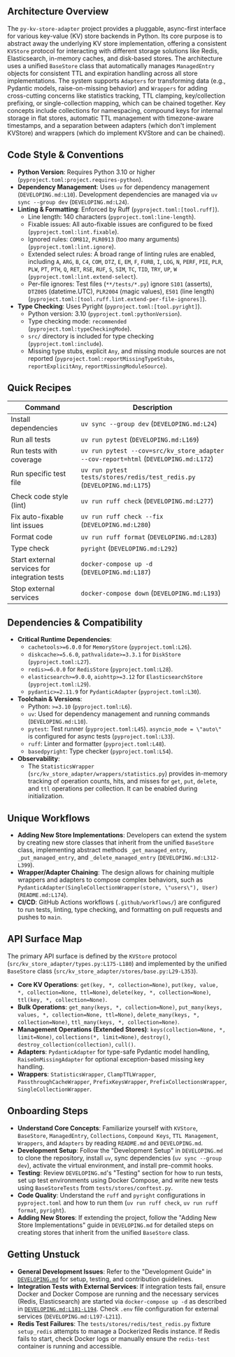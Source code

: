 ## Architecture Overview
The `py-kv-store-adapter` project provides a pluggable, async-first interface for various key-value (KV) store backends in Python. Its core purpose is to abstract away the underlying KV store implementation, offering a consistent `KVStore` protocol for interacting with different storage solutions like Redis, Elasticsearch, in-memory caches, and disk-based stores. The architecture uses a unified `BaseStore` class that automatically manages `ManagedEntry` objects for consistent TTL and expiration handling across all store implementations. The system supports `Adapters` for transforming data (e.g., Pydantic models, raise-on-missing behavior) and `Wrappers` for adding cross-cutting concerns like statistics tracking, TTL clamping, key/collection prefixing, or single-collection mapping, which can be chained together. Key concepts include collections for namespacing, compound keys for internal storage in flat stores, automatic TTL management with timezone-aware timestamps, and a separation between adapters (which don't implement KVStore) and wrappers (which do implement KVStore and can be chained).

## Code Style & Conventions
- **Python Version**: Requires Python 3.10 or higher (`pyproject.toml:project.requires-python`).
- **Dependency Management**: Uses `uv` for dependency management (`DEVELOPING.md:L10`). Development dependencies are managed via `uv sync --group dev` (`DEVELOPING.md:L24`).
- **Linting & Formatting**: Enforced by Ruff (`pyproject.toml:[tool.ruff]`).
  - Line length: 140 characters (`pyproject.toml:line-length`).
  - Fixable issues: All auto-fixable issues are configured to be fixed (`pyproject.toml:lint.fixable`).
  - Ignored rules: `COM812`, `PLR0913` (too many arguments) (`pyproject.toml:lint.ignore`).
  - Extended select rules: A broad range of linting rules are enabled, including `A`, `ARG`, `B`, `C4`, `COM`, `DTZ`, `E`, `EM`, `F`, `FURB`, `I`, `LOG`, `N`, `PERF`, `PIE`, `PLR`, `PLW`, `PT`, `PTH`, `Q`, `RET`, `RSE`, `RUF`, `S`, `SIM`, `TC`, `TID`, `TRY`, `UP`, `W` (`pyproject.toml:lint.extend-select`).
  - Per-file ignores: Test files (`**/tests/*.py`) ignore `S101` (asserts), `DTZ005` (datetime.UTC), `PLR2004` (magic values), `E501` (line length) (`pyproject.toml:[tool.ruff.lint.extend-per-file-ignores]`).
- **Type Checking**: Uses Pyright (`pyproject.toml:[tool.pyright]`).
  - Python version: 3.10 (`pyproject.toml:pythonVersion`).
  - Type checking mode: `recommended` (`pyproject.toml:typeCheckingMode`).
  - `src/` directory is included for type checking (`pyproject.toml:include`).
  - Missing type stubs, explicit `Any`, and missing module sources are not reported (`pyproject.toml:reportMissingTypeStubs`, `reportExplicitAny`, `reportMissingModuleSource`).

## Quick Recipes
| Command | Description |
|---|---|
| Install dependencies | `uv sync --group dev` (`DEVELOPING.md:L24`) |
| Run all tests | `uv run pytest` (`DEVELOPING.md:L169`) |
| Run tests with coverage | `uv run pytest --cov=src/kv_store_adapter --cov-report=html` (`DEVELOPING.md:L172`) |
| Run specific test file | `uv run pytest tests/stores/redis/test_redis.py` (`DEVELOPING.md:L175`) |
| Check code style (lint) | `uv run ruff check` (`DEVELOPING.md:L277`) |
| Fix auto-fixable lint issues | `uv run ruff check --fix` (`DEVELOPING.md:L280`) |
| Format code | `uv run ruff format` (`DEVELOPING.md:L283`) |
| Type check | `pyright` (`DEVELOPING.md:L292`) |
| Start external services for integration tests | `docker-compose up -d` (`DEVELOPING.md:L187`) |
| Stop external services | `docker-compose down` (`DEVELOPING.md:L193`) |

## Dependencies & Compatibility
- **Critical Runtime Dependencies**:
    - `cachetools>=6.0.0` for `MemoryStore` (`pyproject.toml:L26`).
    - `diskcache>=5.6.0`, `pathvalidate>=3.3.1` for `DiskStore` (`pyproject.toml:L27`).
    - `redis>=6.0.0` for `RedisStore` (`pyproject.toml:L28`).
    - `elasticsearch>=9.0.0`, `aiohttp>=3.12` for `ElasticsearchStore` (`pyproject.toml:L29`).
    - `pydantic>=2.11.9` for `PydanticAdapter` (`pyproject.toml:L30`).
- **Toolchain & Versions**:
    - Python: `>=3.10` (`pyproject.toml:L6`).
    - `uv`: Used for dependency management and running commands (`DEVELOPING.md:L10`).
    - `pytest`: Test runner (`pyproject.toml:L45`). `asyncio_mode = \"auto\"` is configured for async tests (`pyproject.toml:L33`).
    - `ruff`: Linter and formatter (`pyproject.toml:L48`).
    - `basedpyright`: Type checker (`pyproject.toml:L54`).
- **Observability**:
    - The `StatisticsWrapper` (`src/kv_store_adapter/wrappers/statistics.py`) provides in-memory tracking of operation counts, hits, and misses for `get`, `put`, `delete`, and `ttl` operations per collection. It can be enabled during initialization.

## Unique Workflows
- **Adding New Store Implementations**: Developers can extend the system by creating new store classes that inherit from the unified `BaseStore` class, implementing abstract methods `_get_managed_entry`, `_put_managed_entry`, and `_delete_managed_entry` (`DEVELOPING.md:L312-L399`).
- **Wrapper/Adapter Chaining**: The design allows for chaining multiple wrappers and adapters to compose complex behaviors, such as `PydanticAdapter(SingleCollectionWrapper(store, \"users\"), User)` (`README.md:L174`).
- **CI/CD**: GitHub Actions workflows (`.github/workflows/`) are configured to run tests, linting, type checking, and formatting on pull requests and pushes to `main`.

## API Surface Map
The primary API surface is defined by the `KVStore` protocol (`src/kv_store_adapter/types.py:L175-L180`) and implemented by the unified `BaseStore` class (`src/kv_store_adapter/stores/base.py:L29-L353`).
- **Core KV Operations**: `get(key, *, collection=None)`, `put(key, value, *, collection=None, ttl=None)`, `delete(key, *, collection=None)`, `ttl(key, *, collection=None)`.
- **Bulk Operations**: `get_many(keys, *, collection=None)`, `put_many(keys, values, *, collection=None, ttl=None)`, `delete_many(keys, *, collection=None)`, `ttl_many(keys, *, collection=None)`.
- **Management Operations (Extended Stores)**: `keys(collection=None, *, limit=None)`, `collections(*, limit=None)`, `destroy()`, `destroy_collection(collection)`, `cull()`.
- **Adapters**: `PydanticAdapter` for type-safe Pydantic model handling, `RaiseOnMissingAdapter` for optional exception-based missing key handling.
- **Wrappers**: `StatisticsWrapper`, `ClampTTLWrapper`, `PassthroughCacheWrapper`, `PrefixKeysWrapper`, `PrefixCollectionsWrapper`, `SingleCollectionWrapper`.


## Onboarding Steps
- **Understand Core Concepts**: Familiarize yourself with `KVStore`, `BaseStore`, `ManagedEntry`, `Collections`, `Compound Keys`, `TTL Management`, `Wrappers`, and `Adapters` by reading `README.md` and `DEVELOPING.md`.
- **Development Setup**: Follow the \"Development Setup\" in `DEVELOPING.md` to clone the repository, install `uv`, sync dependencies (`uv sync --group dev`), activate the virtual environment, and install pre-commit hooks.
- **Testing**: Review `DEVELOPING.md`'s \"Testing\" section for how to run tests, set up test environments using Docker Compose, and write new tests using `BaseStoreTests` from `tests/stores/conftest.py`.
- **Code Quality**: Understand the `ruff` and `pyright` configurations in `pyproject.toml` and how to run them (`uv run ruff check`, `uv run ruff format`, `pyright`).
- **Adding New Stores**: If extending the project, follow the \"Adding New Store Implementations\" guide in `DEVELOPING.md` for detailed steps on creating stores that inherit from the unified `BaseStore` class.

## Getting Unstuck
- **General Development Issues**: Refer to the \"Development Guide\" in [`DEVELOPING.md`](DEVELOPING.md) for setup, testing, and contribution guidelines.
- **Integration Tests with External Services**: If integration tests fail, ensure Docker and Docker Compose are running and the necessary services (Redis, Elasticsearch) are started via `docker-compose up -d` as described in [`DEVELOPING.md:L181-L194`](DEVELOPING.md:L181-L194). Check `.env` file configuration for external services (`DEVELOPING.md:L197-L211`).
- **Redis Test Failures**: The `tests/stores/redis/test_redis.py` fixture `setup_redis` attempts to manage a Dockerized Redis instance. If Redis fails to start, check Docker logs or manually ensure the `redis-test` container is running and accessible.